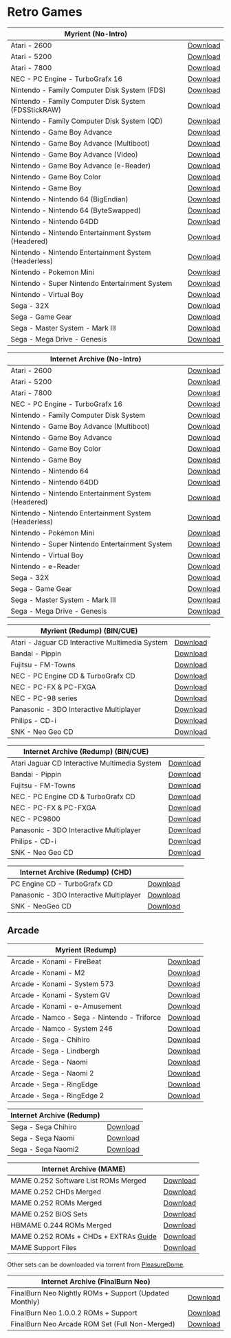 # Retro Games

|**Myrient (No-Intro)**||
| ------ | ------ |
| Atari - 2600 | [Download](https://myrient.erista.me/files/No-Intro/Atari%20-%202600/) |
| Atari - 5200 | [Download](https://myrient.erista.me/files/No-Intro/Atari%20-%205200/) |
| Atari - 7800 | [Download](https://myrient.erista.me/files/No-Intro/Atari%20-%207800/) |
| NEC - PC Engine - TurboGrafx 16 | [Download](https://myrient.erista.me/files/No-Intro/NEC%20-%20PC%20Engine%20-%20TurboGrafx%2016/) |
| Nintendo - Family Computer Disk System (FDS) | [Download](https://myrient.erista.me/files/No-Intro/Nintendo%20-%20Family%20Computer%20Disk%20System%20(FDS)/) |
| Nintendo - Family Computer Disk System (FDSStickRAW) | [Download](https://myrient.erista.me/files/No-Intro/Nintendo%20-%20Family%20Computer%20Disk%20System%20(FDSStickRAW)/) |
| Nintendo - Family Computer Disk System (QD) | [Download](https://myrient.erista.me/files/No-Intro/Nintendo%20-%20Family%20Computer%20Disk%20System%20(QD)/) |
| Nintendo - Game Boy Advance | [Download](https://myrient.erista.me/files/No-Intro/Nintendo%20-%20Game%20Boy%20Advance/) |
| Nintendo - Game Boy Advance (Multiboot) | [Download](https://myrient.erista.me/files/No-Intro/Nintendo%20-%20Game%20Boy%20Advance%20(Multiboot)/) |
| Nintendo - Game Boy Advance (Video) | [Download](https://myrient.erista.me/files/No-Intro/Nintendo%20-%20Game%20Boy%20Advance%20(Video)/) |
| Nintendo - Game Boy Advance (e-Reader) | [Download](https://myrient.erista.me/files/No-Intro/Nintendo%20-%20Game%20Boy%20Advance%20(e-Reader)/) |
| Nintendo - Game Boy Color | [Download](https://myrient.erista.me/files/No-Intro/Nintendo%20-%20Game%20Boy%20Color/) |
| Nintendo - Game Boy | [Download](https://myrient.erista.me/files/No-Intro/Nintendo%20-%20Game%20Boy/) |
| Nintendo - Nintendo 64 (BigEndian) | [Download](https://myrient.erista.me/files/No-Intro/Nintendo%20-%20Nintendo%2064%20(BigEndian)/) |
| Nintendo - Nintendo 64 (ByteSwapped) | [Download](https://myrient.erista.me/files/No-Intro/Nintendo%20-%20Nintendo%2064%20(ByteSwapped)/) |
| Nintendo - Nintendo 64DD | [Download](https://myrient.erista.me/files/No-Intro/Nintendo%20-%20Nintendo%2064DD/) |
| Nintendo - Nintendo Entertainment System (Headered) | [Download](https://myrient.erista.me/files/No-Intro/Nintendo%20-%20Nintendo%20Entertainment%20System%20(Headered)/) |
| Nintendo - Nintendo Entertainment System (Headerless) | [Download](https://myrient.erista.me/files/No-Intro/Nintendo%20-%20Nintendo%20Entertainment%20System%20(Headerless)/) |
| Nintendo - Pokemon Mini | [Download](https://myrient.erista.me/files/No-Intro/Nintendo%20-%20Pokemon%20Mini/) |
| Nintendo - Super Nintendo Entertainment System | [Download](https://myrient.erista.me/files/No-Intro/Nintendo%20-%20Super%20Nintendo%20Entertainment%20System/) |
| Nintendo - Virtual Boy | [Download](https://myrient.erista.me/files/No-Intro/Nintendo%20-%20Virtual%20Boy/) |
| Sega - 32X | [Download](https://myrient.erista.me/files/No-Intro/Sega%20-%2032X/) |
| Sega - Game Gear | [Download](https://myrient.erista.me/files/No-Intro/Sega%20-%20Game%20Gear/) |
| Sega - Master System - Mark III | [Download](https://myrient.erista.me/files/No-Intro/Sega%20-%20Master%20System%20-%20Mark%20III/) |
| Sega - Mega Drive - Genesis | [Download](https://myrient.erista.me/files/No-Intro/Sega%20-%20Mega%20Drive%20-%20Genesis/) |


|**Internet Archive (No-Intro)**||
| ------ | ------ |
| Atari - 2600 | [Download](https://archive.org/download/nointro.atari-2600) |
| Atari - 5200 | [Download](https://archive.org/download/nointro.atari-5200) |
| Atari - 7800 | [Download](https://archive.org/download/nointro.atari-7800) |
| NEC - PC Engine - TurboGrafx 16 | [Download](https://archive.org/download/nointro.tg-16) |
| Nintendo - Family Computer Disk System | [Download](http://archive.org/download/nointro.fds) |
| Nintendo - Game Boy Advance (Multiboot) | [Download](https://archive.org/download/nointro.gba-multiboot) |
| Nintendo - Game Boy Advance | [Download](https://archive.org/download/nointro.gba) |
| Nintendo - Game Boy Color | [Download](https://archive.org/download/nointro.gbc) |
| Nintendo - Game Boy | [Download](https://archive.org/download/nointro.gb) |
| Nintendo - Nintendo 64 | [Download](https://archive.org/download/nointro.n64) |
| Nintendo - Nintendo 64DD | [Download](https://archive.org/download/nointro.n64dd) |
| Nintendo - Nintendo Entertainment System (Headered) | [Download](https://archive.org/download/nointro.nes-headered) |
| Nintendo - Nintendo Entertainment System (Headerless) | [Download](https://archive.org/download/nointro.nes) |
| Nintendo - Pokémon Mini | [Download](http://archive.org/download/nointro.poke-mini) |
| Nintendo - Super Nintendo Entertainment System | [Download](https://archive.org/download/nointro.snes) |
| Nintendo - Virtual Boy | [Download](https://archive.org/download/nointro.vb) |
| Nintendo - e-Reader | [Download](http://archive.org/download/nointro.e-reader) |
| Sega - 32X | [Download](https://archive.org/download/nointro.32x) |
| Sega - Game Gear | [Download](https://archive.org/download/nointro.gg) |
| Sega - Master System - Mark III | [Download](https://archive.org/download/nointro.ms-mkiii) |
| Sega - Mega Drive - Genesis | [Download](https://archive.org/download/nointro.md) |

|**Myrient (Redump) (BIN/CUE)**||
| ------ | ------ |
| Atari - Jaguar CD Interactive Multimedia System | [Download](https://myrient.erista.me/files/Redump/Atari%20-%20Jaguar%20CD%20Interactive%20Multimedia%20System/) |
| Bandai - Pippin | [Download](https://myrient.erista.me/files/Redump/Bandai%20-%20Pippin/) |
| Fujitsu - FM-Towns | [Download](https://myrient.erista.me/files/Redump/Fujitsu%20-%20FM-Towns/) |
| NEC - PC Engine CD & TurboGrafx CD | [Download](https://myrient.erista.me/files/Redump/NEC%20-%20PC%20Engine%20CD%20&%20TurboGrafx%20CD/) |
| NEC - PC-FX & PC-FXGA | [Download](https://myrient.erista.me/files/Redump/NEC%20-%20PC-FX%20&%20PC-FXGA/) |
| NEC - PC-98 series | [Download](https://myrient.erista.me/files/Redump/NEC%20-%20PC-98%20series/) |
| Panasonic - 3DO Interactive Multiplayer | [Download](https://myrient.erista.me/files/Redump/Panasonic%20-%203DO%20Interactive%20Multiplayer/) |
| Philips - CD-i | [Download](https://myrient.erista.me/files/Redump/Philips%20-%20CD-i/) |
| SNK - Neo Geo CD | [Download](https://myrient.erista.me/files/Redump/SNK%20-%20Neo%20Geo%20CD/) |

|**Internet Archive (Redump) (BIN/CUE)**||
| ------ | ------ |
| Atari Jaguar CD Interactive Multimedia System | [Download](https://archive.org/download/redump.jaguar.revival) |
| Bandai - Pippin | [Download](https://archive.org/download/bandai_pippin) |
| Fujitsu - FM-Towns | [Download](https://archive.org/download/redump.fm.revival) |
| NEC - PC Engine CD & TurboGrafx CD | [Download](https://archive.org/download/redump.pce.revival) |
| NEC - PC-FX & PC-FXGA | [Download](https://archive.org/download/redump.pcfx.revival) |
| NEC - PC9800 | [Download](https://archive.org/download/redump.pc98.revival)
| Panasonic - 3DO Interactive Multiplayer | [Download](https://archive.org/download/redump.3DO.revival) |
| Philips - CD-i | [Download](https://archive.org/download/redump.cdi.revival) |
| SNK - Neo Geo CD | [Download](https://archive.org/download/redump.ngcd.revival) |

|**Internet Archive (Redump) (CHD)**||
| ------ | ------ |
| PC Engine CD - TurboGrafx CD | [Download](https://archive.org/download/chd_pcecd/) |
| Panasonic - 3DO Interactive Multiplayer | [Download](https://archive.org/download/chd_3do/CHD-3DO/) |
| SNK - NeoGeo CD | [Download](https://archive.org/download/chd_neogeocd/CHD-NeoGeoCD/) |

## **Arcade**

|**Myrient (Redump)**||
| ------ | ------ |
| Arcade - Konami - FireBeat | [Download](https://myrient.erista.me/files/Redump/Arcade%20-%20Konami%20-%20FireBeat/) |
| Arcade - Konami - M2 | [Download](https://myrient.erista.me/files/Redump/Arcade%20-%20Konami%20-%20M2/) |
| Arcade - Konami - System 573 | [Download](https://myrient.erista.me/files/Redump/Arcade%20-%20Konami%20-%20System%20573/) |
| Arcade - Konami - System GV | [Download](https://myrient.erista.me/files/Redump/Arcade%20-%20Konami%20-%20System%20GV/) |
| Arcade - Konami - e-Amusement | [Download](https://myrient.erista.me/files/Redump/Arcade%20-%20Konami%20-%20e-Amusement/) |
| Arcade - Namco - Sega - Nintendo - Triforce | [Download](https://myrient.erista.me/files/Redump/Arcade%20-%20Namco%20-%20Sega%20-%20Nintendo%20-%20Triforce/) |
| Arcade - Namco - System 246 | [Download](https://myrient.erista.me/files/Redump/Arcade%20-%20Namco%20-%20System%20246/) |
| Arcade - Sega - Chihiro | [Download](https://myrient.erista.me/files/Redump/Arcade%20-%20Sega%20-%20Chihiro/) |
| Arcade - Sega - Lindbergh | [Download](https://myrient.erista.me/files/Redump/Arcade%20-%20Sega%20-%20Lindbergh/) |
| Arcade - Sega - Naomi | [Download](https://myrient.erista.me/files/Redump/Arcade%20-%20Sega%20-%20Naomi/) |
| Arcade - Sega - Naomi 2 | [Download](https://myrient.erista.me/files/Redump/Arcade%20-%20Sega%20-%20Naomi%202/) |
| Arcade - Sega - RingEdge | [Download](https://myrient.erista.me/files/Redump/Arcade%20-%20Sega%20-%20RingEdge/) |
| Arcade - Sega - RingEdge 2 | [Download](https://myrient.erista.me/files/Redump/Arcade%20-%20Sega%20-%20RingEdge%202/) |

|**Internet Archive (Redump)**||
| ------ | ------ |
| Sega - Sega Chihiro | [Download](https://archive.org/download/redump.chihiro.revival) |
| Sega - Sega Naomi | [Download](https://archive.org/download/redump.naomi.revival) |
| Sega - Sega Naomi2 | [Download](https://archive.org/download/redump.naomi2.revival) |

|**Internet Archive (MAME)**||
| ------ | ------ |
| MAME 0.252 Software List ROMs Merged | [Download](https://archive.org/download/mame-sl/mame-sl/) |
| MAME 0.252 CHDs Merged | [Download](https://archive.org/download/MAME_0.225_CHDs_merged) |
| MAME 0.252 ROMs Merged | [Download](https://archive.org/download/mame-merged/mame-merged/) |
| MAME 0.252 BIOS Sets | [Download](https://archive.org/download/mame-merged/BIOS/) |
| HBMAME 0.244 ROMs Merged | [Download](https://archive.org/download/hbmame_0244_roms) |
| MAME 0.252 ROMs + CHDs + EXTRAs [Guide](https://archive.org/details/mame-chds-roms-extras-complete) | [Download](https://archive.org/download/mame-chds-roms-extras-complete) |
| MAME Support Files | [Download](https://archive.org/download/mame-support/Support/) |

Other sets can be downloaded via torrent from [PleasureDome](https://pleasuredome.github.io/pleasuredome/).

|**Internet Archive (FinalBurn Neo)**||
| ------ | ------ |
| FinalBurn Neo Nightly ROMs + Support (Updated Monthly) | [Download](https://archive.org/download/2020_01_06_fbn/) |
| FinalBurn Neo 1.0.0.2 ROMs + Support | [Download](https://archive.org/download/fbneo/) |
| FinalBurn Neo Arcade ROM Set (Full Non-Merged) | [Download](https://archive.org/download/fbnarcade-fullnonmerged/arcade/) |

